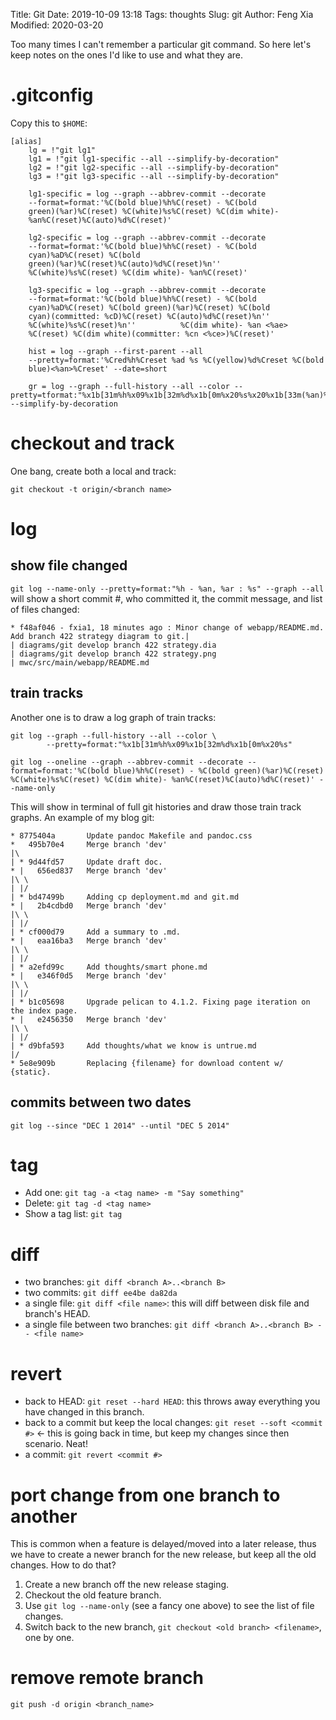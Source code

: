 Title: Git
Date: 2019-10-09 13:18
Tags: thoughts
Slug: git
Author: Feng Xia
Modified: 2020-03-20

Too many times I can't remember a particular git command. So here
let's keep notes on the ones I'd like to use and what they are.

# .gitconfig

Copy this to `$HOME`:

```shell
[alias]
    lg = !"git lg1"
    lg1 = !"git lg1-specific --all --simplify-by-decoration"
    lg2 = !"git lg2-specific --all --simplify-by-decoration"
    lg3 = !"git lg3-specific --all --simplify-by-decoration"

    lg1-specific = log --graph --abbrev-commit --decorate
    --format=format:'%C(bold blue)%h%C(reset) - %C(bold
    green)(%ar)%C(reset) %C(white)%s%C(reset) %C(dim white)-
    %an%C(reset)%C(auto)%d%C(reset)'
    
    lg2-specific = log --graph --abbrev-commit --decorate
    --format=format:'%C(bold blue)%h%C(reset) - %C(bold
    cyan)%aD%C(reset) %C(bold
    green)(%ar)%C(reset)%C(auto)%d%C(reset)%n''
    %C(white)%s%C(reset) %C(dim white)- %an%C(reset)'
    
    lg3-specific = log --graph --abbrev-commit --decorate
    --format=format:'%C(bold blue)%h%C(reset) - %C(bold
    cyan)%aD%C(reset) %C(bold green)(%ar)%C(reset) %C(bold
    cyan)(committed: %cD)%C(reset) %C(auto)%d%C(reset)%n''
    %C(white)%s%C(reset)%n''          %C(dim white)- %an <%ae>
    %C(reset) %C(dim white)(committer: %cn <%ce>)%C(reset)'
    
    hist = log --graph --first-parent --all
    --pretty=format:'%Cred%h%Creset %ad %s %C(yellow)%d%Creset %C(bold
    blue)<%an>%Creset' --date=short
    
    gr = log --graph --full-history --all --color --pretty=tformat:"%x1b[31m%h%x09%x1b[32m%d%x1b[0m%x20%s%x20%x1b[33m(%an)%x1b[0m" --simplify-by-decoration
```

# checkout and track

One bang, create both a local and track:

```shell
git checkout -t origin/<branch name>
```

# log

## show file changed
`git log --name-only --pretty=format:"%h - %an, %ar : %s" --graph
--all` will show a short commit #, who committed it, the commit
message, and list of files changed:

```shell
* f48af046 - fxia1, 18 minutes ago : Minor change of webapp/README.md. Add branch 422 strategy diagram to git.| 
| diagrams/git develop branch 422 strategy.dia
| diagrams/git develop branch 422 strategy.png
| mwc/src/main/webapp/README.md
```

## train tracks

Another one is to draw a log graph of train tracks:

```shell
git log --graph --full-history --all --color \
        --pretty=format:"%x1b[31m%h%x09%x1b[32m%d%x1b[0m%x20%s"
        
git log --oneline --graph --abbrev-commit --decorate --format=format:'%C(bold blue)%h%C(reset) - %C(bold green)(%ar)%C(reset) %C(white)%s%C(reset) %C(dim white)- %an%C(reset)%C(auto)%d%C(reset)' --name-only
```

This will show in terminal of full git histories and draw those train
track graphs. An example of my blog git:

```shell
* 8775404a       Update pandoc Makefile and pandoc.css
*   495b70e4     Merge branch 'dev'
|\  
| * 9d44fd57     Update draft doc.
* |   656ed837   Merge branch 'dev'
|\ \  
| |/  
| * bd47499b     Adding cp deployment.md and git.md
* |   2b4cdbd0   Merge branch 'dev'
|\ \  
| |/  
| * cf000d79     Add a summary to .md.
* |   eaa16ba3   Merge branch 'dev'
|\ \  
| |/  
| * a2efd99c     Add thoughts/smart phone.md
* |   e346f0d5   Merge branch 'dev'
|\ \  
| |/  
| * b1c05698     Upgrade pelican to 4.1.2. Fixing page iteration on the index page.
* |   e2456350   Merge branch 'dev'
|\ \  
| |/  
| * d9bfa593     Add thoughts/what we know is untrue.md
|/  
* 5e8e909b       Replacing {filename} for download content w/ {static}.
```

## commits between two dates

`git log --since "DEC 1 2014" --until "DEC 5 2014"`

# tag

- Add one: `git tag -a <tag name> -m "Say something"`
- Delete: `git tag -d <tag name>`
- Show a tag list: `git tag`

# diff

- two branches: `git diff <branch A>..<branch B>`
- two commits: `git diff ee4be da82da`
- a single file: `git diff <file name>`: this will diff between disk
  file and branch's HEAD.
- a single file between two branches: `git diff <branch A>..<branch B>
  -- <file name>`
  
# revert

- back to HEAD: `git reset --hard HEAD`: this throws away everything
  you have changed in this branch.
- back to a commit but keep the local changes: `git reset --soft
  <commit #>` &larr; this is going back in time, but keep my changes
  since then scenario. Neat!
- a commit: `git revert <commit #>`

# port change from one branch to another

This is common when a feature is delayed/moved into a later release,
thus we have to create a newer branch for the new release, but keep
all the old changes. How to do that?

1. Create a new branch off the new release staging.
2. Checkout the old feature branch.
3. Use `git log --name-only` (see a fancy one above) to see the list
   of file changes.
4. Switch back to the new branch, `git checkout <old branch>
   <filename>`, one by one.

# remove remote branch

```shell
git push -d origin <branch_name>
```
